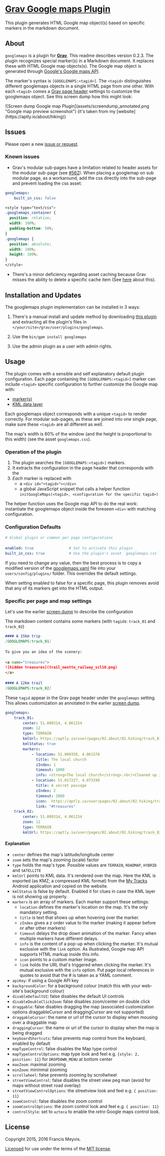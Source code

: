 # [Grav Google maps Plugin][project]

This plugin generates HTML Google map object(s) based on specific markers in the markdown document.

## About

`googlemaps` is a plugin for [**Grav**](http://getgrav.org).
This readme describes version 0.2.3.
The plugin recognizes special marker(s) in a Markdown document.
It replaces these with HTML Google map objects(s).
The Google map object is generated through
[Google's Google maps API](https://developers.google.com/maps/documentation/javascript/tutorial).

The marker's syntax is `[GOOGLEMAPS:<tagid>]`.
The `<tagid>` distinguishes different googlemaps objects in a single HTML page from one other.
With each `<tagid>` comes a [Grav page header]() settings to customize the googlemaps object.
See this screen dump how this might look:

<a name="screendump">
![Screen dump Google map Plugin](assets/screendump_annotated.png "Google map preview screenshot")
(it's taken from my [website](https://aptly.io/about/hiking))
</a>


## Issues

Please open a new [issue or request][issues].

### Known issues

- Grav's modular sub-pages have a limitation related to header assets for
the modular sub-page (see [#562](https://github.com/getgrav/grav/issues/562)).
When placing a googlemap on sub modular page, as a workaround,
add the css directly into the sub-page and prevent loading the css asset:

```yaml
googlemaps:
    built_in_css: false
```

```css
<style type="text/css">
.googlemaps_container {
  position: relative;
  width: 100%;
  padding-bottom: 50%;
}
.googlemaps {
  position: absolute;
  width: 100%;
  height: 100%;
}
</style>
```

- There's a minor deficiency regarding asset caching 
because Grav misses the ability to delete a specific cache item
(See [here](https://github.com/getgrav/grav/issues/693) about this).


## Installation and Updates

The googlemaps plugin implementation can be installed in 3 ways:

1. There's a manual install and update method by downloading
[this plugin](https://github.com/aptly-io/grav-plugin-googlemaps)
and extracting all the plugin's files in `</your/site>/grav/user/plugins/googlemaps`.

2. Use the `bin/gpm install googlemaps`

3. Use the admin plugin as a user with admin rights.


## Usage

The plugin comes with a sensible and self explanatory default plugin configuration.
Each page containing the `[GOOGLEMAPS:<tagid>]` marker can include  `<tagid>` specific configuration
to further customize the Google map with:
* [marker(s)](https://developers.google.com/maps/documentation/javascript/markers)
* [KML data layer](https://developers.google.com/maps/tutorials/kml/)

Each googlemaps object corresponds with a unique `<tagid>` to render correctly.
For modular sub-pages, as these are joined into one single page,
make sure these `<tagid>` are all different as well.

The map's width is 60% of the window (and the height is proportional to this width)
(see the asset `googlemaps.css`). 


### Operation of the plugin

1. The plugin searches the `[GOOGLEMAPS:<tagid>]` markers.
1. It extracts the configuration in the page header that corresponds with the <tagid>
1. _Each_ marker is replaced with
   - a `<div id="<tagid>"></div>`
   - a global JavaScript snippet that calls a helper function
     `initGoogleMaps(<tagid>, <configuration for the specific tagid>)`

The helper function uses the Google map API to do the real work:
instantiate the googlemaps object inside the foreseen `<div>` with matching configuration.


### Configuration Defaults

```yaml
# Global plugin or common per page configurations

enabled: true                # Set to activate this plugin
built_in_css: true           # Use the plugin's asset `googlemaps.css`
```

If you need to change any value,
then the best process is to copy a modified version of the
[googlemaps.yaml](googlemaps.yaml) file into your `users/config/plugins/` folder.
This overrides the default settings.

When setting enabled to false for a specific page, 
this plugin removes avoid that any of its markers get into the HTML output.


### Specific per page and map settings

Let's use the earlier [screen dump](#screendump ) to describe the configuration

The markdown content contains some markers (with `tagid`s: `track_01` and `track_02`)
```markdown
#### A 15km trip
[GOOGLEMAPS:track_01]

To give you an idea of the scenery:

<a name="treasures">
![hidden treasures](trail_nextto_railway_scl10.png)
</a>

#### A 12km trail
[GOOGLEMAPS:track_02]
```

These `tagid` appear in the Grav page header under the `googlemaps` setting.
This allows customization as annotated in the earlier [screen dump](#screendump).
```yaml
googlemaps:
    track_01:
        center: 51.009314, 4.061254
        zoom: 12
        type: TERRAIN
        kmlUrl: https://aptly.io/user/pages/02.about/02.hiking/track_01.kmz
        kmlStatus: true
        markers:
            - location: 51.009358, 4.061578
              title: The local church
              zIndex: 1
              timeout: 1000
              info: <strong>The local church</strong>.<br/>Cleaned up in recent years!
            - location: 51.017227, 4.073198
              title: A secret passage
              zIndex: 2
              timeout: 2000
              icon:  https://aptly.io/user/pages/02.about/02.hiking/trail_nextto_railway_thumbnail.png
              link: "#treasures"
    track_02:
        center: 51.009314, 4.061254
        zoom: 12
        type: TERRAIN
        kmlUrl: https://aptly.io/user/pages/02.about/02.hiking/track_02.kmz
```

#### Explanation

* `center` defines the map's latitude/longitude center
* `zoom` sets the map's zooming (scale) factor
* `type` holds the map's type. Possible values are `TERRAIN`, `ROADMAP`, `HYBRID` and `SATELLITE`
* `kmlUrl` points to KML data. It's rendered over the map.
  Here the KML is exported (as KMZ; a compressed KML format) from the
  [My Tracks](https://play.google.com/store/apps/details?id=com.google.android.maps.mytracks&hl=en)
  Android application and copied on the website.
* `kmlStatus` is false by default.
   Enabled it for clues in case the KML layer is not showing up properly.
* `markers` is an array of markers. Each marker support these settings:
  * `location` defines the marker's location on the map. It's the only mandatory setting.
  * `title` is text that shows up when hovering over the marker.
  * `zIndex` gives a z order value to the marker (making it appear before or after other markers)
  * `timeout` delays the drop down animation of the marker. Fancy when multiple markers have different delays.
  * `info` is the content of a pop-up when clicking the marker. It's mutual exclusive with the `link` option.
    As illustrated, Google map API supports HTML markup inside this info.
  * `icon` points to a custom marker image.
  * `link` holds the URL that's triggered when clicking the marker. It's mutual exclusive with the `info` option.
    Put page local references in quotes to avoid that the # is taken as a YAML comment.
 * `apiKey`: if using a Google API key
 * `backgroundColor`: for a background colour (match this with your web-site's background colour)
 * `disableDefaultUI`: false disables the default UI controls
 * `disableDoubleClickZoom`: false disables zoom/center on double click
 * `draggable`: false disables dragging the map (associated customization options draggableCursor and draggingCursor are not supported)
 * `draggableCursor`: the name or url of the cursor to display when mousing over a draggable map
 * `draggingCursor`: the name or url of the cursor to display when the map is being dragged
 * `keyboardShortcuts`: false prevents map control from the keyboard, enabled by default
 * `mapTypeControl`: false disables the Map type control
 * `mapTypeControlOptions`: map type look and feel e.g. `{style: 2, position: 11}` for `DROPDOWN_MENU` at bottom center
 * `maxZoom`: maximal zooming
 * `minZoom`: mininmal zooming
 * `scrollwheel`: false prevents zooming by scrollwheel 
 * `streetViewControl`: false disables the street view peg man (avoid for maps without street road overlay)
 * `streetViewControlOptions`: the streetview look and feel e.g. `{ position: 11}`
 * `zoomControl`: false disables the zoom control
 * `zoomControlOptions`: the zoom control look and feel e.g. `{ position: 11}`
 * `controlStyle`: set to `azteca` to enable the _retro_ Google maps control look.

## License

Copyright 2015, 2016 Francis Meyvis.

[Licensed](LICENSE) for use under the terms of the [MIT license][mit-license].



[project]: https://github.com/aptly-io/grav-plugin-googlemaps
[issues]: https://github.com/aptly-io/grav-plugin-googlemaps/issues "GitHub Issues for Grav Googlemaps Plugin"
[mit-license]: http://www.opensource.org/licenses/mit-license.php "MIT license"
